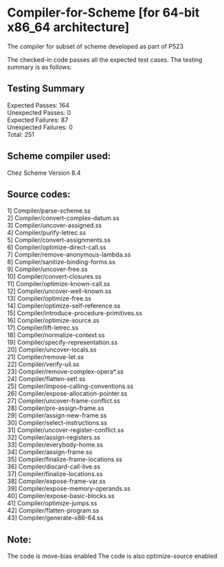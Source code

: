 # Compiler-for-Scheme [for 64-bit x86_64 architecture]
The compiler for subset of scheme developed as part of P523

The checked-in code passes all the expected test cases. The testing summary is as follows:

Testing Summary
----------------------------
Expected Passes:         164  
Unexpected Passes:         0  
Expected Failures:        87  
Unexpected Failures:       0  
Total:                   251  

Scheme compiler used:
---------------------
Chez Scheme Version 8.4

Source codes:
-------------
1] Compiler/parse-scheme.ss  
2] Compiler/convert-complex-datum.ss  
3] Compiler/uncover-assigned.ss  
4] Compiler/purify-letrec.ss  
5] Compiler/convert-assignments.ss  
6] Compiler/optimize-direct-call.ss  
7] Compiler/remove-anonymous-lambda.ss  
8] Compiler/sanitize-binding-forms.ss  
9] Compiler/uncover-free.ss  
10] Compiler/convert-closures.ss  
11] Compiler/optimize-known-call.ss  
12] Compiler/uncover-well-known.ss  
13] Compiler/optimize-free.ss  
14] Compiler/optimize-self-reference.ss  
15] Compiler/introduce-procedure-primitives.ss  
16] Compiler/optimize-source.ss  
17] Compiler/lift-letrec.ss  
18] Compiler/normalize-context.ss  
19] Compiler/specify-representation.ss  
20] Compiler/uncover-locals.ss  
21] Compiler/remove-let.ss  
22] Compiler/verify-uil.ss  
23] Compiler/remove-complex-opera*.ss  
24] Compiler/flatten-set!.ss  
25] Compiler/impose-calling-conventions.ss  
26] Compiler/expose-allocation-pointer.ss  
27] Compiler/uncover-frame-conflict.ss  
28] Compiler/pre-assign-frame.ss  
29] Compiler/assign-new-frame.ss  
30] Compiler/select-instructions.ss  
31] Compiler/uncover-register-conflict.ss  
32] Compiler/assign-registers.ss  
33] Compiler/everybody-home.ss  
34] Compiler/assign-frame.ss  
35] Compiler/finalize-frame-locations.ss  
36] Compiler/discard-call-live.ss  
37] Compiler/finalize-locations.ss  
38] Compiler/expose-frame-var.ss  
39] Compiler/expose-memory-operands.ss  
40] Compiler/expose-basic-blocks.ss  
41] Compiler/optimize-jumps.ss  
42] Compiler/flatten-program.ss  
43] Compiler/generate-x86-64.ss  

Note:
-----

The code is move-bias enabled
The code is also optimize-source enabled

